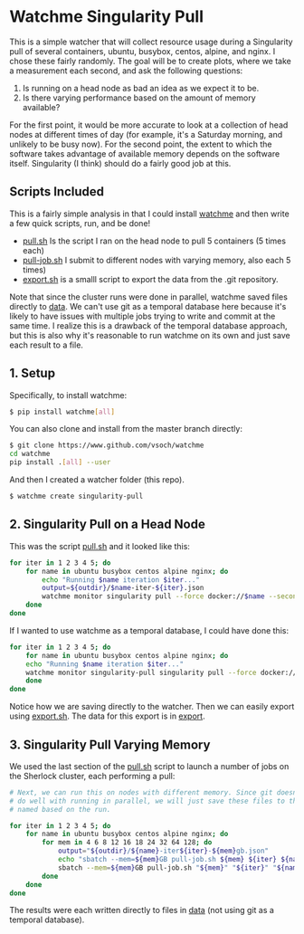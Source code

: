 # Watchme Singularity Pull

This is a simple watcher that will collect resource usage during a Singularity pull of several
containers, ubuntu, busybox, centos, alpine, and nginx. I chose these fairly randomly.
The goal will be to create plots, where we take a measurement each second, and
ask the following questions:

 1. Is running on a head node as bad an idea as we expect it to be.
 2. Is there varying performance based on the amount of memory available?

For the first point, it would be more accurate to look at a collection of head nodes
at different times of day (for example, it's a Saturday morning, and unlikely to be busy now).
For the second point, the extent to which the software takes advantage of available memory
depends on the software itself. Singularity (I think) should do a fairly good job at this.

## Scripts Included

This is a fairly simple analysis in that I could install [watchme](https://www.github.com/vsoch/watchme)
and then write a few quick scripts, run, and be done! 

 - [pull.sh](pull.sh) Is the script I ran on the head node to pull 5 containers (5 times each)
 - [pull-job.sh](pull-job.sh) I submit to different nodes with varying memory, also each 5 times)
 - [export.sh](export.sh) is a smalll script to export the data from the .git repository.

Note that since the cluster runs were done in parallel, watchme saved files directly to [data](data).
We can't use git as a temporal database here because it's likely to have issues with multiple jobs
trying to write and commit at the same time. I realize this is a drawback of the temporal database
approach, but this is also why it's reasonable to run watchme on its own and just save each
result to a file.

## 1. Setup

Specifically, to install watchme:

```bash
$ pip install watchme[all]
```

You can also clone and install from the master branch directly:

```bash
$ git clone https://www.github.com/vsoch/watchme
cd watchme
pip install .[all] --user
```

And then I created a watcher folder (this repo).

```bash
$ watchme create singularity-pull
```

## 2. Singularity Pull on a Head Node

This was the script [pull.sh](pull.sh) and it looked like this:

```bash
for iter in 1 2 3 4 5; do
    for name in ubuntu busybox centos alpine nginx; do
        echo "Running $name iteration $iter..."
        output=${outdir}/$name-iter-${iter}.json
        watchme monitor singularity pull --force docker://$name --seconds 1 > ${output}
    done
done
```

If I wanted to use watchme as a temporal database, I could have done this:

```bash
for iter in 1 2 3 4 5; do
    for name in ubuntu busybox centos alpine nginx; do
    echo "Running $name iteration $iter..."
    watchme monitor singularity-pull singularity pull --force docker://$name --name $name-$iter --seconds 1
    done
done
```

Notice how we are saving directly to the watcher. Then we can easily
export using [export.sh](export.sh). The data for this export is in [export](export).

## 3. Singularity Pull Varying Memory

We used the last section of the [pull.sh](pull.sh) script to launch a number
of jobs on the Sherlock cluster, each performing a pull:

```bash
# Next, we can run this on nodes with different memory. Since git doesn't
# do well with running in parallel, we will just save these files to the host,
# named based on the run.

for iter in 1 2 3 4 5; do
    for name in ubuntu busybox centos alpine nginx; do
        for mem in 4 6 8 12 16 18 24 32 64 128; do
            output="${outdir}/${name}-iter${iter}-${mem}gb.json"
            echo "sbatch --mem=${mem}GB pull-job.sh ${mem} ${iter} ${name} ${output}"            
            sbatch --mem=${mem}GB pull-job.sh "${mem}" "${iter}" "${name}" ${output}
        done
    done
done
```

The results were each written directly to files in [data](data) (not using
git as a temporal database).
